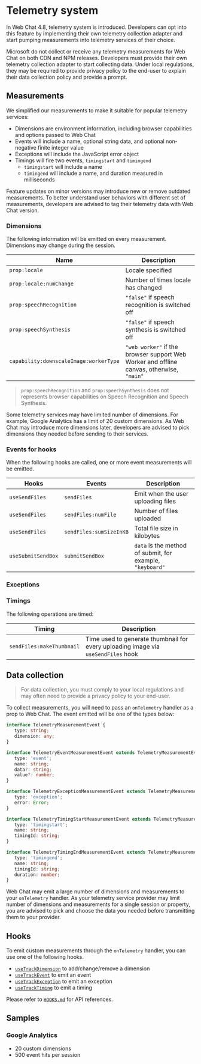 # Telemetry system

In Web Chat 4.8, telemetry system is introduced. Developers can opt into this feature by implementing their own telemetry collection adapter and start pumping measurements into telemetry services of their choice.

Microsoft do not collect or receive any telemetry measurements for Web Chat on both CDN and NPM releases. Developers must provide their own telemetry collection adapter to start collecting data. Under local regulations, they may be required to provide privacy policy to the end-user to explain their data collection policy and provide a prompt.

## Measurements

We simplified our measurements to make it suitable for popular telemetry services:

-  Dimensions are environment information, including browser capabilities and options passed to Web Chat
-  Events will include a name, optional string data, and optional non-negative finite integer value
-  Exceptions will include the JavaScript error object
-  Timings will fire two events, `timingstart` and `timingend`
   -  `timingstart` will include a name
   -  `timingend` will include a name, and duration measured in milliseconds

Feature updates on minor versions may introduce new or remove outdated measurements. To better understand user behaviors with different set of measurements, developers are advised to tag their telemetry data with Web Chat version.

### Dimensions

The following information will be emitted on every measurement. Dimensions may change during the session.

| Name                                   | Description                                                                              |
| -------------------------------------- | ---------------------------------------------------------------------------------------- |
| `prop:locale`                          | Locale specified                                                                         |
| `prop:locale:numChange`                | Number of times locale has changed                                                       |
| `prop:speechRecognition`               | `"false"` if speech recognition is switched off                                          |
| `prop:speechSynthesis`                 | `"false"` if speech synthesis is switched off                                            |
| `capability:downscaleImage:workerType` | `"web worker"` if the browser support Web Worker and offline canvas, otherwise, `"main"` |

> `prop:speechRecognition` and `prop:speechSynthesis` does not represents browser capabilities on Speech Recognition and Speech Synthesis.

Some telemetry services may have limited number of dimensions. For example, Google Analytics has a limit of 20 custom dimensions. As Web Chat may introduce more dimensions later, developers are advised to pick dimensions they needed before sending to their services.

### Events for hooks

When the following hooks are called, one or more event measurements will be emitted.

| Hooks              | Events                  | Description                                               |
| ------------------ | ----------------------- | --------------------------------------------------------- |
| `useSendFiles`     | `sendFiles`             | Emit when the user uploading files                        |
| `useSendFiles`     | `sendFiles:numFile`     | Number of files uploaded                                  |
| `useSendFiles`     | `sendFiles:sumSizeInKB` | Total file size in kilobytes                              |
| `useSubmitSendBox` | `submitSendBox`         | `data` is the method of submit, for example, `"keyboard"` |

### Exceptions

### Timings

The following operations are timed:

| Timing                    | Description                                                                       |
| ------------------------- | --------------------------------------------------------------------------------- |
| `sendFiles:makeThumbnail` | Time used to generate thumbnail for every uploading image via `useSendFiles` hook |

## Data collection

> For data collection, you must comply to your local regulations and may often need to provide a privacy policy to your end-user.

To collect measurements, you will need to pass an `onTelemetry` handler as a prop to Web Chat. The event emitted will be one of the types below:

```ts
interface TelemetryMeasurementEvent {
   type: string;
   dimension: any;
}

interface TelemetryEventMeasurementEvent extends TelemetryMeasurementEvent {
   type: 'event';
   name: string;
   data?: string;
   value?: number;
}

interface TelemetryExceptionMeasurementEvent extends TelemetryMeasurementEvent {
   type: 'exception';
   error: Error;
}

interface TelemetryTimingStartMeasurementEvent extends TelemetryMeasurementEvent {
   type: 'timingstart';
   name: string;
   timingId: string;
}

interface TelemetryTimingEndMeasurementEvent extends TelemetryMeasurementEvent {
   type: 'timingend';
   name: string;
   timingId: string;
   duration: number;
}
```

Web Chat may emit a large number of dimensions and measurements to your `onTelemetry` handler. As your telemetry service provider may limit number of dimensions and measurements for a single session or property, you are advised to pick and choose the data you needed before transmitting them to your provider.

## Hooks

To emit custom measurements through the `onTelemetry` handler, you can use one of the following hooks.

- [`useTrackDimension`](https://github.com/microsoft/BotFramework-WebChat/tree/master/docs/HOOKS.md#usetrackdimension) to add/change/remove a dimension
- [`useTrackEvent`](https://github.com/microsoft/BotFramework-WebChat/tree/master/docs/HOOKS.md#usetrackevent) to emit an event
- [`useTrackException`](https://github.com/microsoft/BotFramework-WebChat/tree/master/docs/HOOKS.md#usetrackexception) to emit an exception
- [`useTrackTiming`](https://github.com/microsoft/BotFramework-WebChat/tree/master/docs/HOOKS.md#usetracktiming) to emit a timing

Please refer to [`HOOKS.md`](https://github.com/microsoft/BotFramework-WebChat/tree/master/docs/HOOKS.md#telemetry) for API references.

## Samples

### Google Analytics

-  20 custom dimensions
-  500 event hits per session
